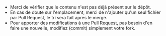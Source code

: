 * Merci de vérifier que le contenu n'est pas déjà présent sur le dépôt.
* En cas de doute sur l'emplacement, merci de n'ajouter qu'un seul fichier par Pull Request, le tri sera fait apres le merge.
* Pour apporter des modifications à une Pull Request, pas besoin d'en faire une nouvelle, modifiez (commit) simplement votre fork.